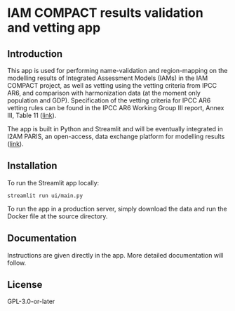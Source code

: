 # IAM COMPACT results validation and vetting app

## Introduction

This app is used for performing name-validation and region-mapping on the modelling results of Integrated Assessment Models (IAMs)
in the IAM COMPACT project, as well as vetting using the vetting criteria from IPCC AR6, and comparison with harmonization data
(at the moment only population and GDP). Specification of the vetting criteria for IPCC AR6 vetting rules can be found in the
IPCC AR6 Working Group III report, Annex III, Table 11 ([link](https://www.ipcc.ch/report/ar6/wg3/downloads/report/IPCC_AR6_WGIII_Annex-III.pdf)).

The app is built in Python and Streamlit and will be eventually integrated in I2AM PARIS, an open-access, data exchange platform for modelling results ([link](https://i2am-paris.eu)).

## Installation

To run the Streamlit app locally:

    streamlit run ui/main.py

To run the app in a production server, simply download the data and run the Docker file at the source directory.



## Documentation

Instructions are given directly in the app. More detailed documentation will follow.

## License

GPL-3.0-or-later

